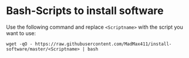 # Bash-Scripts to install software

Use the following command and replace `<Scriptname>` with the script you want to use:

```
wget -qO - https://raw.githubusercontent.com/MadMax411/install-software/master/<Scriptname> | bash
```

